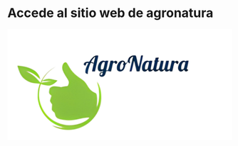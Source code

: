 # Accede al sitio web de agronatura
[![Accede al sitio web de agronatura](img/agronatura.png)](http://agronatura.000webhostapp.com/)


